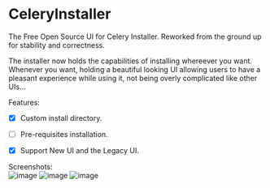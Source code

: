 # CeleryInstaller
The Free Open Source UI for Celery Installer. Reworked from the ground up for stability and correctness.

The installer now holds the capabilities of installing whereever you want. Whenever you want, holding a beautiful looking UI allowing users to have a pleasant experience while using it, not being overly complicated like other UIs...

Features:
- [X] Custom install directory.
- [ ] Pre-requisites installation.
- [X] Support New UI and the Legacy UI.


Screenshots:<br/>
![image](https://github.com/Celery-FOSS/CeleryInstaller/assets/107165614/7df425f6-eea4-4f27-82a9-1bc5013d5ac5)
![image](https://github.com/Celery-FOSS/CeleryInstaller/assets/107165614/93f1b433-550c-42b5-932a-ead30b19ed40)
![image](https://github.com/Celery-FOSS/CeleryInstaller/assets/107165614/ab9e6663-aea1-4567-ba65-c222f29b0e33)
